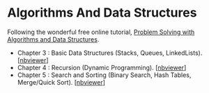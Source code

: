 # Algorithms And Data Structures

Following the wonderful free online tutorial, [Problem Solving with Algorithms and Data Structures](http://interactivepython.org/runestone/static/pythonds/index.html).

- Chapter 3 : Basic Data Structures (Stacks, Queues, LinkedLists). [[nbviewer](http://nbviewer.jupyter.org/github/ethen8181/machine-learning/blob/master/python/algorithms/basic_data_structure.ipynb)]
- Chapter 4 : Recursion (Dynamic Programming). [[nbviewer](http://nbviewer.jupyter.org/github/ethen8181/machine-learning/blob/master/python/algorithms/recursion.ipynb)]
- Chapter 5 : Search and Sorting (Binary Search, Hash Tables, Merge/Quick Sort). [[nbviewer](http://nbviewer.jupyter.org/github/ethen8181/machine-learning/blob/master/python/algorithms/search_sort.ipynb)]